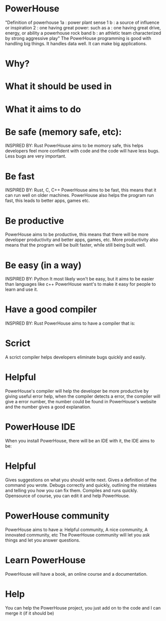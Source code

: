 # PowerHouse
"Definition of powerhouse  1a : power plant sense 1 b : a source of influence or inspiration 2 : one having great power: such as a : one having great drive, energy, or ability a powerhouse rock band b : an athletic team characterized by strong aggressive play"
The PowerHouse programming is good with handling big things.
It handles data well.
It can make big applications.
# Why?
# What it should be used in
# What it aims to do
# Be safe (memory safe, etc):
INSPIRED BY: Rust
PowerHouse aims to be momory safe, this helps developers feel more confident with code and the code will have less bugs.
Less bugs are very important.
# Be fast
INSPIRED BY: Rust, C, C++
PowerHouse aims to be fast, this means that it can run well on older machines.
PowerHouse also helps the program run fast, this leads to better apps, games etc.
# Be productive
PowerHouse aims to be productive, this means that there will be more developer productivity and better apps, games, etc.
More productivity also means that the program will be built faster, while still being built well.
# Be easy (in a way)
INSPIRED BY: Python
It most likely won't be easy, but it aims to be easier than languages like c++
PowerHouse want's to make it easy for people to learn and use it.
# Have a good compiler
INSPIRED BY: Rust
PowerHouse aims to have a compiler that is:
# Scrict
A scrict compiler helps developers eliminate bugs quickly and easily.
# Helpful
PowerHouse's compiler will help the developer be more productive by giving useful error help, when the compiler detects a error, the compiler will give a error number, the number could be found in PowerHouse's website and the number gives a good explanation.
# PowerHouse IDE
When you install PowerHouse, there will be an IDE with it, the IDE aims to be:
# Helpful
Gives suggestions on what you should write next.
Gives a definition of the command you wrote.
Debugs correctly and quickly, outlining the mistakes and telling you how you can fix them.
Compiles and runs quickly.
Opensource of course, you can edit it and help PowerHouse.
# PowerHouse community
PowerHouse aims to have a:
Helpful community,
A nice community,
A innovated community,
etc
The PowerHouse community will let you ask things and let you answer questions.
# Learn PowerHouse
PowerHouse will have a book, an online course and a documentation.
# Help
You can help the PowerHouse project, you just add on to the code and I can merge it (if it should be)
